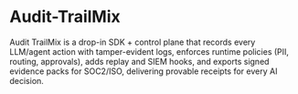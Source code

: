 # Audit-TrailMix
Audit TrailMix is a drop-in SDK + control plane that records every LLM/agent action with tamper-evident logs, enforces runtime policies (PII, routing, approvals), adds replay and SIEM hooks, and exports signed evidence packs for SOC2/ISO, delivering provable receipts for every AI decision.
